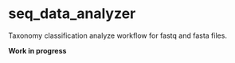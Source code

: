 # seq_data_analyzer
Taxonomy classification analyze workflow for fastq and fasta files.


**Work in progress**